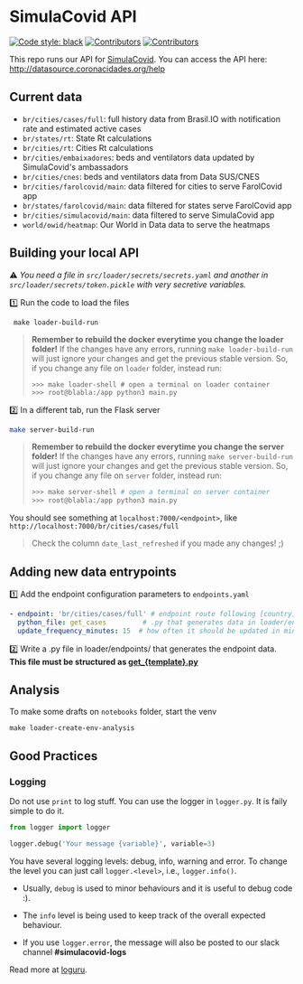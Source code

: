 # SimulaCovid API

<p align="left">
<a href="https://github.com/psf/black"><img alt="Code style: black" src="https://img.shields.io/badge/code%20style-black-000000.svg"></a> <a href="https://github.com/ImpulsoGov/simulacovid-datasource/graphs/contributors"><img alt="Contributors" src="https://img.shields.io/github/contributors/ImpulsoGov/simulacovid-datasource"></a> <a href=""><img alt="Contributors" src="https://img.shields.io/github/last-commit/ImpulsoGov/simulacovid-datasource/master?label=last%20updated%20%28master%29"></a>
</p>



This repo runs our API for [SimulaCovid](simulacovid.coronacidades.org). You can access the API here: http://datasource.coronacidades.org/help

## Current data

- `br/cities/cases/full`: full history data from Brasil.IO with notification rate and estimated active cases
- `br/states/rt`: State Rt calculations
- `br/cities/rt`: Cities Rt calculations
- `br/cities/embaixadores`: beds and ventilators data updated by SimulaCovid's ambassadors
- `br/cities/cnes`: beds and ventilators data from Data SUS/CNES
- `br/cities/farolcovid/main`: data filtered for cities to serve FarolCovid app
- `br/states/farolcovid/main`: data filtered for states serve FarolCovid app
- `br/cities/simulacovid/main`: data filtered to serve SimulaCovid app
- `world/owid/heatmap`: Our World in Data data to serve the heatmaps


## Building your local API

⚠️ *You need a file in `src/loader/secrets/secrets.yaml` and another in `src/loader/secrets/token.pickle` with very secretive variables.*


1️⃣ Run the code to load the files
```
 make loader-build-run
```

> **Remember to rebuild the docker everytime you change the loader folder!** 
> If the changes have any errors, running `make loader-build-run` will just ignore your changes and get the previous stable version. So, if you change any file on `loader` folder, instead run:
>
> ```shell
> >>> make loader-shell # open a terminal on loader container
> >>> root@blabla:/app python3 main.py
> ```


2️⃣ In a different tab, run the Flask server

```bash
make server-build-run
```

> **Remember to rebuild the docker everytime you change the server folder!** 
> If the changes have any errors, running `make server-build-run` will just ignore your changes and get the previous stable version. So, if you change any file on `server` folder, instead run:
>
> ```bash
> >>> make server-shell # open a terminal on server container
> >>> root@blabla:/app python3 main.py
> ```


You should see something at `localhost:7000/<endpoint>`, like `http://localhost:7000/br/cities/cases/full` 

> Check the column `date_last_refreshed` if you made any changes! ;)

## Adding new data entrypoints

1️⃣ Add the endpoint configuration parameters to `endpoints.yaml`

```yaml
- endpoint: 'br/cities/cases/full' # endpoint route following [country]/[unit]/[content]
  python_file: get_cases         # .py that generates data in loader/endpoints/
  update_frequency_minutes: 15  # how often it should be updated in minutes
```

2️⃣ Write a .py file in loader/endpoints/ that generates the endpoint data. **This file must be structured as [get_{template}.py](/src/loader/endpoints/get_{template}.py)**

## Analysis

To make some drafts on `notebooks` folder, start the venv
```
make loader-create-env-analysis
```

## Good Practices

### Logging

Do not use `print` to log stuff. You can use the logger in `logger.py`. 
It is faily simple to do it.

```python
from logger import logger

logger.debug('Your message {variable}', variable=3)
```

You have several logging levels: debug, info, warning and error. To change the level 
you can just call `logger.<level>`, i.e., `logger.info()`.

- Usually, `debug` is used to minor behaviours and it is useful to debug code :).

- The `info` level is being used to keep track of the overall expected behaviour.

- If you use `logger.error`, the message will also be posted to our slack channel **#simulacovid-logs**

Read more at [loguru](https://github.com/Delgan/loguru).
